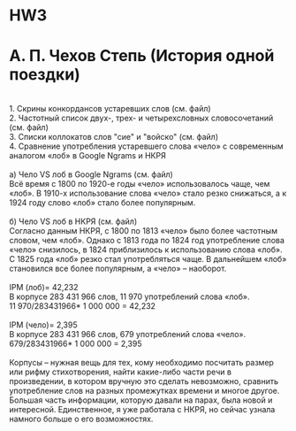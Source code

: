 # HW3
 # А. П. Чехов Степь (История одной поездки)
<br>
1. Скрины конкордансов устаревших слов (см. файл)
<br>
2. Частотный список двух-, трех- и четырехсловных словосочетаний (см. файл)
<br>
3. Списки коллокатов  слов "сие" и "войско" (см. файл)
<br>
4. Сравнение употребления устаревшего слова «чело» с современным аналогом «лоб» в Google Ngrams и НКРЯ
<br>
<br>
а) Чело VS лоб в Google Ngrams (см. файл)
<br>
Всё время с 1800 по 1920-е годы «чело» использовалось чаще, чем «лоб». В 1910-х использование слова «чело» стало резко снижаться, а к 1924 году слово «лоб» стало более популярным.
<br>
<br>
б) Чело VS лоб в НКРЯ (см. файл)
<br>
Согласно данным НКРЯ, с 1800 по 1813 «чело» было более частотным словом, чем «лоб». Однако с 1813 года по 1824 год употребление слова «чело» снизилось, в 1824 приблизилось к использованию слова «лоб». С 1825 года «лоб» резко стал употребляться чаще. В дальнейшем «лоб» становился все более популярным, а «чело» – наоборот.  
<br>
<br>
IPM (лоб)= 42,232 
<br>
В корпусе 283 431 966 слов, 11 970 употреблений слова «лоб». 
<br>
11 970/283431966* 1 000 000 = 42,232
<br>
<br>
IPM (чело)= 2,395
<br>
В корпусе 283 431 966 слов, 679 употреблений слова «чело». 
<br>
679/283431966* 1 000 000 = 2,395
<br>
<br>
Корпусы – нужная вещь для тех, кому необходимо посчитать размер или рифму стихотворения, найти какие-либо части речи в  произведении, в котором вручную это сделать невозможно, сравнить употребление слов на разных промежутках времени и многое другое. Большая часть информации, которую давали на парах, была новой и интересной. Единственное, я уже работала с НКРЯ, но сейчас узнала намного больше о его возможностях. 
<br>

